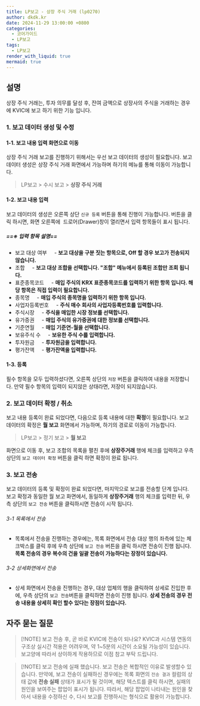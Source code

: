 ```yaml
---
title: LP보고 - 상장 주식 거래 (lp0270)
author: dkdk.kr
date: 2024-11-29 13:00:00 +0800
categories:
  - 코어가이드
  - LP보고
tags:
  - LP보고
render_with_liquid: true
mermaid: true
---
```

## 설명
상장 주식 거래는,
투자 의무를 달성 후, 잔여 금액으로 상장사의 주식을 거래하는 경우에 KVIC에 보고 하기 위한 기능 입니다.
### 1. 보고 데이터 생성 및 수정
#### 1-1. 보고 내용 입력 화면으로 이동
상장 주식 거래 보고를 진행하기 위해서는 우선 보고 데이터의 생성이 필요합니다.
보고 데이터 생성은 상장 주식 거래 화면에서 가능하며 하기의 메뉴를 통해 이동이 가능합니다.

> LP보고 > 수시 보고 > **상장 주식 거래**
#### 1-2. 보고 내용 입력
보고 데이터의 생성은 오른쪽 상단 `신규 등록` 버튼을 통해 진행이 가능합니다.
버튼을 클릭 하시면, 화면 오른쪽에  드로어(Drawer)창이 열리면서 입력 항목들이 표시 됩니다.
##### ==※ 입력 항목 설명==
- 보고 대상 여부
    - **보고 대상을 구분 짓는 항목으로, Off 할 경우 보고가 전송되지 않습니다.**
- 조합
    - **보고 대상 조합을 선택합니다. "조합" 메뉴에서 등록된 조합만 조회 됩니다.**
- 표준종목코드
    - **매입 주식의 KRX 표준종목코드를 입력하기 위한 항목 입니다. 해당 항목은 직접 입력이 필요합니다.**
- 종목명
    - **매입 주식의 종목명을 입력하기 위한 항목 입니다.**
- 사업자등록번호
    - **주식 매수 회사의 사업자등록번호를 입력합니다.**
- 주식시장
    - **주식을 매입한 시장 정보를 선택합니다.**
- 유가증권
    - **매입 주식의 유가증권에 대한 정보를 선택합니다.**
- 기준연월
    - **매입 기준연-월을 선택합니다.**
- 보유주식 수
    - **보유한 주식 수를 입력합니다.**
- 투자원금
    - **투자원금을 입력합니다.**
- 평가잔액
    - **평가잔액을 입력합니다.**

#### 1-3. 등록
필수 항목을 모두 입력하셨다면, 오른쪽 상단의 `저장` 버튼을 클릭하여 내용을 저장합니다.
만약 필수 항목의 입력이 되지않은 상태라면, 저장이 되지않습니다.


### 2. 보고 데이터 확정 / 취소 
보고 내용 등록이 완료 되었다면, 다음으로 등록 내용에 대한 **확정**이 필요합니다.
보고 데이터의 확정은 **월 보고** 화면에서 가능하며, 하기의 경로로 이동이 가능합니다.

> LP보고 > 정기 보고 > **월 보고**

화면으로 이동 후, 보고 조합의 목록을 펼친 후에 **상장주거래** 행에 체크를 입력하고
우측 상단의 `보고 데이터 확정` 버튼을 클릭 하면 확정이 완료 됩니다.

### 3. 보고 전송 
보고 데이터의 등록 및 확정이 완료 되었다면, 마지막으로 보고를 전송할 단계 입니다.
보고 확정과 동일한 월 보고 화면에서, 동일하게 **상장주거래** 행의 체크를 입력한 뒤, 우측 상단의 
`보고 전송` 버튼을 클릭하시면 전송이 시작 됩니다.
###### 3-1 목록에서 전송
- 목록에서 전송을 진행하는 경우에는, 목록 화면에서 전송 대상 행의 좌측에 있는 체크박스를 클릭 후에 우측 상단에 `보고 전송` 버튼을 클릭 하시면 전송이 진행 됩니다. **목록 전송의 경우 복수의 건을 일괄 전송이 가능하다는 장정이 있습니다.** 
###### 3-2 상세화면에서 전송
- 상세 화면에서 전송을 진행하는 경우, 대상 업체의 행을 클릭하여 상세로 진입한 후에, 우측 상단의 `보고 전송`버튼을 클릭하면 전송이 진행 됩니다. **상세 전송의 경우 전송 내용을 상세히 확인 할수 있다는 장점이 있습니다.**

## 자주 묻는 질문 

>[!NOTE] 보고 전송 후, 곧 바로 KVIC에 전송이 되나요?
>KVIC과 시스템 연동의 구조상 실시간 적용은 어려우며, 약 1~5분의 시간이 소요될 가능성이 있습니다. 보고양에 따라서 상이하게 작용하므로 이점 참고 부탁 드립니다.

>[!NOTE] 보고 전송에 실패 했습니다.
>보고 전송은 복합적인 이유로 발생할수 있습니다. 만약에, 보고 전송이 실패하신 경우에는 목록 화면의 `전송 결과` 컬럼의 상태 값에 **전송 실패** 상태가 표시가 될 것이며, 해당 텍스트를 클릭 하시면, 실패의 원인을 보여주는 팝업이 표시가 됩니다. 따라서, 해당 팝업이 나타내는 원인을 찾아서 내용을 수정하신 수, 다시 보고를 진행하시는 형식으로 활용이 가능합니다.